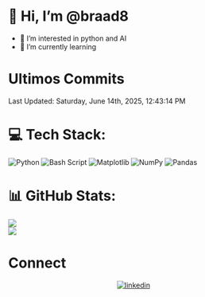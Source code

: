 
# 👋 Hi, I’m @braad8

- 👀 I’m interested in python and AI
- 🌱 I’m currently learning

# Ultimos Commits
<!--RECENT_ACTIVITY:start-->
<!--RECENT_ACTIVITY:end-->
<!--RECENT_ACTIVITY:last_update-->
Last Updated: Saturday, June 14th, 2025, 12:43:14 PM
<!--RECENT_ACTIVITY:last_update_end-->

# 💻 Tech Stack:
![Python](https://img.shields.io/badge/python-3670A0?style=for-the-badge&logo=python&logoColor=ffdd54) ![Bash Script](https://img.shields.io/badge/bash_script-%23121011.svg?style=for-the-badge&logo=gnu-bash&logoColor=white) ![Matplotlib](https://img.shields.io/badge/Matplotlib-%23ffffff.svg?style=for-the-badge&logo=Matplotlib&logoColor=black) ![NumPy](https://img.shields.io/badge/numpy-%23013243.svg?style=for-the-badge&logo=numpy&logoColor=white) ![Pandas](https://img.shields.io/badge/pandas-%23150458.svg?style=for-the-badge&logo=pandas&logoColor=white)
# 📊 GitHub Stats:
![](https://github-readme-stats.vercel.app/api?username=braad8&theme=dark&hide_border=false&include_all_commits=false&count_private=false)<br/>
![](https://github-readme-streak-stats.herokuapp.com/?user=braad8&theme=dark&hide_border=false)<br/>

# Connect

<div align="center">
<a href="https://linkedin.com/in/briantblanco" target="_blank">
<img src=https://img.shields.io/badge/linkedin-%231E77B5.svg?&style=for-the-badge&logo=linkedin&logoColor=white alt=linkedin style="margin-bottom: 5px;" />
</a>  
</div>
